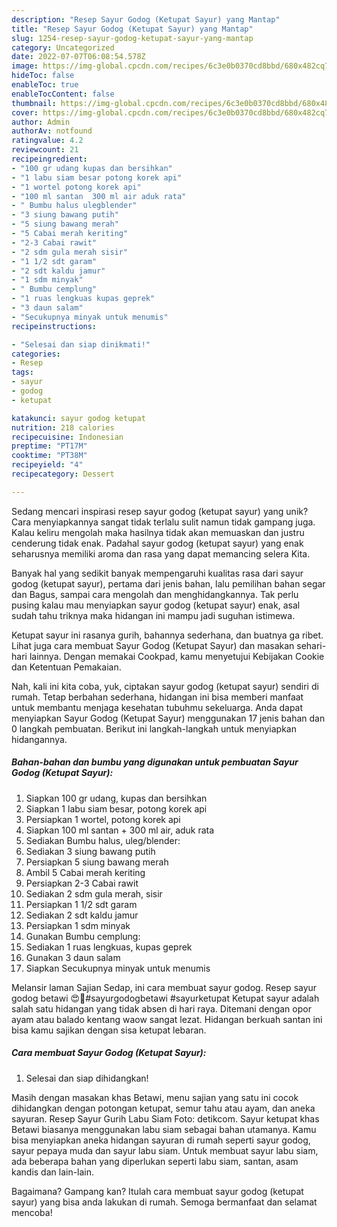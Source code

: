 ```yaml
---
description: "Resep Sayur Godog (Ketupat Sayur) yang Mantap"
title: "Resep Sayur Godog (Ketupat Sayur) yang Mantap"
slug: 1254-resep-sayur-godog-ketupat-sayur-yang-mantap
category: Uncategorized
date: 2022-07-07T06:08:54.578Z
image: https://img-global.cpcdn.com/recipes/6c3e0b0370cd8bbd/680x482cq70/sayur-godog-ketupat-sayur-foto-resep-utama.jpg
hideToc: false
enableToc: true
enableTocContent: false
thumbnail: https://img-global.cpcdn.com/recipes/6c3e0b0370cd8bbd/680x482cq70/sayur-godog-ketupat-sayur-foto-resep-utama.jpg
cover: https://img-global.cpcdn.com/recipes/6c3e0b0370cd8bbd/680x482cq70/sayur-godog-ketupat-sayur-foto-resep-utama.jpg
author: Admin
authorAv: notfound
ratingvalue: 4.2
reviewcount: 21
recipeingredient:
- "100 gr udang kupas dan bersihkan"
- "1 labu siam besar potong korek api"
- "1 wortel potong korek api"
- "100 ml santan  300 ml air aduk rata"
- " Bumbu halus ulegblender"
- "3 siung bawang putih"
- "5 siung bawang merah"
- "5 Cabai merah keriting"
- "2-3 Cabai rawit"
- "2 sdm gula merah sisir"
- "1 1/2 sdt garam"
- "2 sdt kaldu jamur"
- "1 sdm minyak"
- " Bumbu cemplung"
- "1 ruas lengkuas kupas geprek"
- "3 daun salam"
- "Secukupnya minyak untuk menumis"
recipeinstructions:

- "Selesai dan siap dinikmati!"
categories:
- Resep
tags:
- sayur
- godog
- ketupat

katakunci: sayur godog ketupat 
nutrition: 218 calories
recipecuisine: Indonesian
preptime: "PT17M"
cooktime: "PT38M"
recipeyield: "4"
recipecategory: Dessert

---
```





Sedang mencari inspirasi resep sayur godog (ketupat sayur) yang unik? Cara menyiapkannya sangat tidak terlalu sulit namun tidak gampang juga. Kalau keliru mengolah maka hasilnya tidak akan memuaskan dan justru cenderung tidak enak. Padahal sayur godog (ketupat sayur) yang enak seharusnya memiliki aroma dan rasa yang dapat memancing selera Kita.





Banyak hal yang sedikit banyak mempengaruhi kualitas rasa dari sayur godog (ketupat sayur), pertama dari jenis bahan, lalu pemilihan bahan segar dan Bagus, sampai cara mengolah dan menghidangkannya. Tak perlu pusing kalau mau menyiapkan sayur godog (ketupat sayur) enak,      asal sudah tahu triknya maka hidangan ini mampu jadi suguhan istimewa.














Ketupat sayur ini rasanya gurih, bahannya sederhana, dan buatnya ga ribet. Lihat juga cara membuat Sayur Godog (Ketupat Sayur) dan masakan sehari-hari lainnya. Dengan memakai Cookpad, kamu menyetujui Kebijakan Cookie dan Ketentuan Pemakaian.






Nah, kali ini kita coba, yuk, ciptakan sayur godog (ketupat sayur) sendiri di rumah. Tetap berbahan sederhana, hidangan ini bisa memberi manfaat untuk membantu menjaga kesehatan tubuhmu sekeluarga. Anda dapat menyiapkan Sayur Godog (Ketupat Sayur) menggunakan 17 jenis bahan dan 0 langkah pembuatan. Berikut ini langkah-langkah untuk menyiapkan hidangannya.

<!--inarticleads1-->

##### Bahan-bahan dan bumbu yang digunakan untuk pembuatan Sayur Godog (Ketupat Sayur):

1. Siapkan 100 gr udang, kupas dan bersihkan
1. Siapkan 1 labu siam besar, potong korek api
1. Persiapkan 1 wortel, potong korek api
1. Siapkan 100 ml santan + 300 ml air, aduk rata
1. Sediakan  Bumbu halus, uleg/blender:
1. Sediakan 3 siung bawang putih
1. Persiapkan 5 siung bawang merah
1. Ambil 5 Cabai merah keriting
1. Persiapkan 2-3 Cabai rawit
1. Sediakan 2 sdm gula merah, sisir
1. Persiapkan 1 1/2 sdt garam
1. Sediakan 2 sdt kaldu jamur
1. Persiapkan 1 sdm minyak
1. Gunakan  Bumbu cemplung:
1. Sediakan 1 ruas lengkuas, kupas geprek
1. Gunakan 3 daun salam
1. Siapkan Secukupnya minyak untuk menumis


Melansir laman Sajian Sedap, ini cara membuat sayur godog. Resep sayur godog betawi 😍🤩#sayurgodogbetawi #sayurketupat Ketupat sayur adalah salah satu hidangan yang tidak absen di hari raya. Ditemani dengan opor ayam atau balado kentang waow sangat lezat. Hidangan berkuah santan ini bisa kamu sajikan dengan sisa ketupat lebaran. 

<!--inarticleads2-->

##### Cara membuat Sayur Godog (Ketupat Sayur):


1. Selesai dan siap dihidangkan!

Masih dengan masakan khas Betawi, menu sajian yang satu ini cocok dihidangkan dengan potongan ketupat, semur tahu atau ayam, dan aneka sayuran. Resep Sayur Gurih Labu Siam Foto: detikcom. Sayur ketupat khas Betawi biasanya menggunakan labu siam sebagai bahan utamanya. Kamu bisa menyiapkan aneka hidangan sayuran di rumah seperti sayur godog, sayur pepaya muda dan sayur labu siam. Untuk membuat sayur labu siam, ada beberapa bahan yang diperlukan seperti labu siam, santan, asam kandis dan lain-lain. 

Bagaimana? Gampang kan? Itulah cara membuat sayur godog (ketupat sayur) yang bisa anda lakukan di rumah. Semoga bermanfaat dan selamat mencoba!
